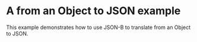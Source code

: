 # A from an Object to JSON example

This example demonstrates how to use JSON-B to translate from an Object to JSON.
